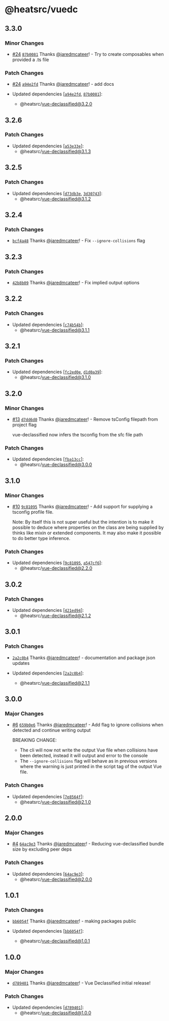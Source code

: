 # @heatsrc/vuedc

## 3.3.0

### Minor Changes

- [#24](https://github.com/heatsrc/vue-declassified/pull/24) [`87b0081`](https://github.com/heatsrc/vue-declassified/commit/87b0081c9e1c57bf8d868dcabc973b6b88d50e79) Thanks [@jaredmcateer](https://github.com/jaredmcateer)! - Try to create composables when provided a .ts file

### Patch Changes

- [#24](https://github.com/heatsrc/vue-declassified/pull/24) [`a94e2fd`](https://github.com/heatsrc/vue-declassified/commit/a94e2fd5bd21141e1b85177e2f5f915458a2563d) Thanks [@jaredmcateer](https://github.com/jaredmcateer)! - add docs

- Updated dependencies [[`a94e2fd`](https://github.com/heatsrc/vue-declassified/commit/a94e2fd5bd21141e1b85177e2f5f915458a2563d), [`87b0081`](https://github.com/heatsrc/vue-declassified/commit/87b0081c9e1c57bf8d868dcabc973b6b88d50e79)]:
  - @heatsrc/vue-declassified@3.2.0

## 3.2.6

### Patch Changes

- Updated dependencies [[`a53e33e`](https://github.com/heatsrc/vue-declassified/commit/a53e33eb241a5966e7b27199bb2b81b286b7367b)]:
  - @heatsrc/vue-declassified@3.1.3

## 3.2.5

### Patch Changes

- Updated dependencies [[`d73db3e`](https://github.com/heatsrc/vue-declassified/commit/d73db3efa5d3a1d428ba8c5f57fdf7f7624923f6), [`3d30743`](https://github.com/heatsrc/vue-declassified/commit/3d30743dc0199909f09215578832e0220c079b88)]:
  - @heatsrc/vue-declassified@3.1.2

## 3.2.4

### Patch Changes

- [`bcf4a48`](https://github.com/heatsrc/vue-declassified/commit/bcf4a48939d896c600353e4f22b11e32a38189dc) Thanks [@jaredmcateer](https://github.com/jaredmcateer)! - Fix `--ignore-collisions` flag

## 3.2.3

### Patch Changes

- [`42b8b09`](https://github.com/heatsrc/vue-declassified/commit/42b8b098689e2ecf598508eee75bc702671de8a7) Thanks [@jaredmcateer](https://github.com/jaredmcateer)! - Fix implied output options

## 3.2.2

### Patch Changes

- Updated dependencies [[`c74b54b`](https://github.com/heatsrc/vue-declassified/commit/c74b54be7a6d1c76b93dcf7f50fe0ac34e937cd4)]:
  - @heatsrc/vue-declassified@3.1.1

## 3.2.1

### Patch Changes

- Updated dependencies [[`fc2ed0e`](https://github.com/heatsrc/vue-declassified/commit/fc2ed0e218b3526e9c0a956a90e24427d2d2ce30), [`d1d0a39`](https://github.com/heatsrc/vue-declassified/commit/d1d0a399486b73510d9b1aebecf5c08e6802c9a3)]:
  - @heatsrc/vue-declassified@3.1.0

## 3.2.0

### Minor Changes

- [#13](https://github.com/heatsrc/vue-declassified/pull/13) [`d7dd6d0`](https://github.com/heatsrc/vue-declassified/commit/d7dd6d06124b2a73fd9908aa59139f76ee872a25) Thanks [@jaredmcateer](https://github.com/jaredmcateer)! - Remove tsConfig filepath from project flag

  vue-declassified now infers the tsconfig from the sfc file path

### Patch Changes

- Updated dependencies [[`fba13cc`](https://github.com/heatsrc/vue-declassified/commit/fba13cc61c600ecfd3bf3892b2d7343edca7e75b)]:
  - @heatsrc/vue-declassified@3.0.0

## 3.1.0

### Minor Changes

- [#10](https://github.com/heatsrc/vue-declassified/pull/10) [`9c81095`](https://github.com/heatsrc/vue-declassified/commit/9c8109554f5daa02c6de2180da7500b66cc230ab) Thanks [@jaredmcateer](https://github.com/jaredmcateer)! - Add support for supplying a tsconfig profile file.

  Note: By itself this is not super useful but the intention is to make it possible to deduce where properties on the class are being supplied by thinks like mixin or extended components. It may also make it possible to do better type inference.

### Patch Changes

- Updated dependencies [[`9c81095`](https://github.com/heatsrc/vue-declassified/commit/9c8109554f5daa02c6de2180da7500b66cc230ab), [`a547cf6`](https://github.com/heatsrc/vue-declassified/commit/a547cf6cfafc4505c259729463b3e322e3cd804e)]:
  - @heatsrc/vue-declassified@2.2.0

## 3.0.2

### Patch Changes

- Updated dependencies [[`421ed94`](https://github.com/heatsrc/vue-declassified/commit/421ed94faf055b5c446b38a471f522bc8bfcbf41)]:
  - @heatsrc/vue-declassified@2.1.2

## 3.0.1

### Patch Changes

- [`2a2c0b4`](https://github.com/heatsrc/vue-declassified/commit/2a2c0b43da9ff625d931ca6caa45424bd82113c1) Thanks [@jaredmcateer](https://github.com/jaredmcateer)! - documentation and package json updates

- Updated dependencies [[`2a2c0b4`](https://github.com/heatsrc/vue-declassified/commit/2a2c0b43da9ff625d931ca6caa45424bd82113c1)]:
  - @heatsrc/vue-declassified@2.1.1

## 3.0.0

### Major Changes

- [#6](https://github.com/heatsrc/vue-declassified/pull/6) [`659b0e6`](https://github.com/heatsrc/vue-declassified/commit/659b0e617af28bd75efebded1115e993c87987ad) Thanks [@jaredmcateer](https://github.com/jaredmcateer)! - Add flag to ignore collisions when detected and continue writing output

  BREAKING CHANGE:

  - The cli will now not write the output Vue file when collisions have been detected, instead it will output and error to the console
  - The `--ignore-collisions` flag will behave as in previous versions where the warning is just printed in the script tag of the output Vue file.

### Patch Changes

- Updated dependencies [[`7e8564f`](https://github.com/heatsrc/vue-declassified/commit/7e8564fb6c9aa776c6e933b1404b31107dfeb5b4)]:
  - @heatsrc/vue-declassified@2.1.0

## 2.0.0

### Major Changes

- [#4](https://github.com/heatsrc/vue-declassified/pull/4) [`64ac9e3`](https://github.com/heatsrc/vue-declassified/commit/64ac9e3a57e8575d8e0eb0e9a63a91a166235961) Thanks [@jaredmcateer](https://github.com/jaredmcateer)! - Reducing vue-declassified bundle size by excluding peer deps

### Patch Changes

- Updated dependencies [[`64ac9e3`](https://github.com/heatsrc/vue-declassified/commit/64ac9e3a57e8575d8e0eb0e9a63a91a166235961)]:
  - @heatsrc/vue-declassified@2.0.0

## 1.0.1

### Patch Changes

- [`bb6054f`](https://github.com/heatsrc/vue-declassified/commit/bb6054f7af0a21b2306b399982e38e2466bb9145) Thanks [@jaredmcateer](https://github.com/jaredmcateer)! - making packages public

- Updated dependencies [[`bb6054f`](https://github.com/heatsrc/vue-declassified/commit/bb6054f7af0a21b2306b399982e38e2466bb9145)]:
  - @heatsrc/vue-declassified@1.0.1

## 1.0.0

### Major Changes

- [`d789401`](https://github.com/heatsrc/vue-declassified/commit/d7894011395bb0f5d6c4bc7da243fe07a40fa055) Thanks [@jaredmcateer](https://github.com/jaredmcateer)! - Vue Declassified initial release!

### Patch Changes

- Updated dependencies [[`d789401`](https://github.com/heatsrc/vue-declassified/commit/d7894011395bb0f5d6c4bc7da243fe07a40fa055)]:
  - @heatsrc/vue-declassified@1.0.0
